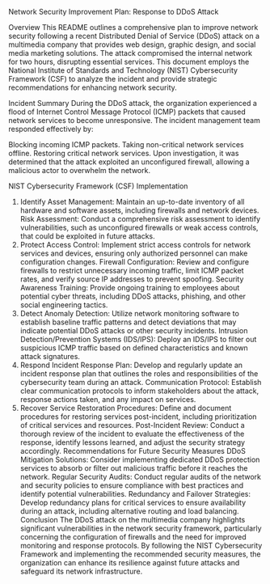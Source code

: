 Network Security Improvement Plan: Response to DDoS Attack

Overview
This README outlines a comprehensive plan to improve network security following a recent Distributed Denial of Service (DDoS) attack on a multimedia company that provides web design, graphic design, and social media marketing solutions. The attack compromised the internal network for two hours, disrupting essential services. This document employs the National Institute of Standards and Technology (NIST) Cybersecurity Framework (CSF) to analyze the incident and provide strategic recommendations for enhancing network security.

Incident Summary
During the DDoS attack, the organization experienced a flood of Internet Control Message Protocol (ICMP) packets that caused network services to become unresponsive. The incident management team responded effectively by:

Blocking incoming ICMP packets.
Taking non-critical network services offline.
Restoring critical network services.
Upon investigation, it was determined that the attack exploited an unconfigured firewall, allowing a malicious actor to overwhelm the network.

NIST Cybersecurity Framework (CSF) Implementation
1. Identify
Asset Management: Maintain an up-to-date inventory of all hardware and software assets, including firewalls and network devices.
Risk Assessment: Conduct a comprehensive risk assessment to identify vulnerabilities, such as unconfigured firewalls or weak access controls, that could be exploited in future attacks.
2. Protect
Access Control: Implement strict access controls for network services and devices, ensuring only authorized personnel can make configuration changes.
Firewall Configuration: Review and configure firewalls to restrict unnecessary incoming traffic, limit ICMP packet rates, and verify source IP addresses to prevent spoofing.
Security Awareness Training: Provide ongoing training to employees about potential cyber threats, including DDoS attacks, phishing, and other social engineering tactics.
3. Detect
Anomaly Detection: Utilize network monitoring software to establish baseline traffic patterns and detect deviations that may indicate potential DDoS attacks or other security incidents.
Intrusion Detection/Prevention Systems (IDS/IPS): Deploy an IDS/IPS to filter out suspicious ICMP traffic based on defined characteristics and known attack signatures.
4. Respond
Incident Response Plan: Develop and regularly update an incident response plan that outlines the roles and responsibilities of the cybersecurity team during an attack.
Communication Protocol: Establish clear communication protocols to inform stakeholders about the attack, response actions taken, and any impact on services.
5. Recover
Service Restoration Procedures: Define and document procedures for restoring services post-incident, including prioritization of critical services and resources.
Post-Incident Review: Conduct a thorough review of the incident to evaluate the effectiveness of the response, identify lessons learned, and adjust the security strategy accordingly.
Recommendations for Future Security Measures
DDoS Mitigation Solutions: Consider implementing dedicated DDoS protection services to absorb or filter out malicious traffic before it reaches the network.
Regular Security Audits: Conduct regular audits of the network and security policies to ensure compliance with best practices and identify potential vulnerabilities.
Redundancy and Failover Strategies: Develop redundancy plans for critical services to ensure availability during an attack, including alternative routing and load balancing.
Conclusion
The DDoS attack on the multimedia company highlights significant vulnerabilities in the network security framework, particularly concerning the configuration of firewalls and the need for improved monitoring and response protocols. By following the NIST Cybersecurity Framework and implementing the recommended security measures, the organization can enhance its resilience against future attacks and safeguard its network infrastructure.
